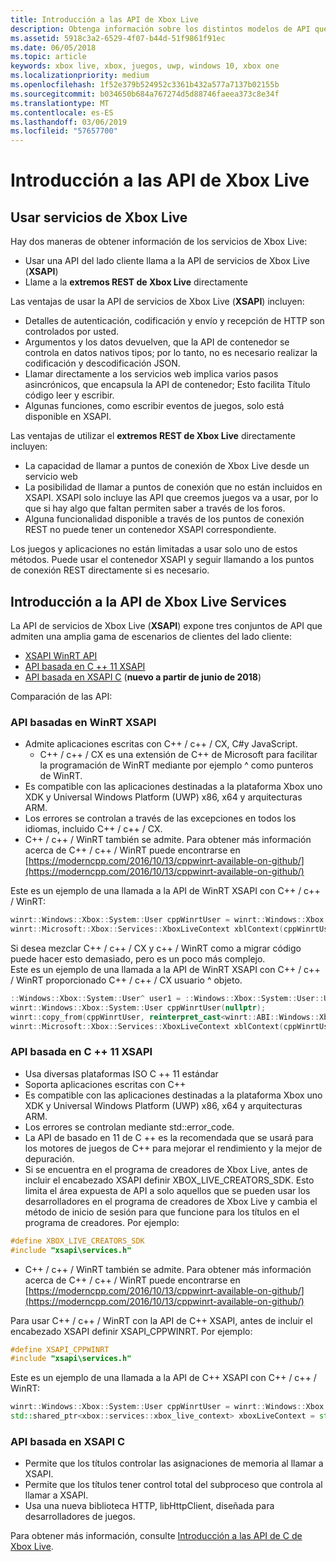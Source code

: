 ```yaml
---
title: Introducción a las API de Xbox Live
description: Obtenga información sobre los distintos modelos de API que puede usar para interactuar con el servicio Xbox Live.
ms.assetid: 5918c3a2-6529-4f07-b44d-51f9861f91ec
ms.date: 06/05/2018
ms.topic: article
keywords: xbox live, xbox, juegos, uwp, windows 10, xbox one
ms.localizationpriority: medium
ms.openlocfilehash: 1f52e379b524952c3361b432a577a7137b02155b
ms.sourcegitcommit: b034650b684a767274d5d88746faeea373c8e34f
ms.translationtype: MT
ms.contentlocale: es-ES
ms.lasthandoff: 03/06/2019
ms.locfileid: "57657700"
---
```

# <a name="introduction-to-xbox-live-apis"></a>Introducción a las API de Xbox Live

## <a name="use-xbox-live-services"></a>Usar servicios de Xbox Live

Hay dos maneras de obtener información de los servicios de Xbox Live:

- Usar una API del lado cliente llama a la API de servicios de Xbox Live (**XSAPI**)
- Llame a la **extremos REST de Xbox Live** directamente

Las ventajas de usar la API de servicios de Xbox Live (**XSAPI**) incluyen:

- Detalles de autenticación, codificación y envío y recepción de HTTP son controlados por usted.
- Argumentos y los datos devuelven, que la API de contenedor se controla en datos nativos tipos; por lo tanto, no es necesario realizar la codificación y descodificación JSON.
- Llamar directamente a los servicios web implica varios pasos asincrónicos, que encapsula la API de contenedor; Esto facilita Título código leer y escribir.
- Algunas funciones, como escribir eventos de juegos, solo está disponible en XSAPI.

Las ventajas de utilizar el **extremos REST de Xbox Live** directamente incluyen:

- La capacidad de llamar a puntos de conexión de Xbox Live desde un servicio web
- La posibilidad de llamar a puntos de conexión que no están incluidos en XSAPI.  XSAPI solo incluye las API que creemos juegos va a usar, por lo que si hay algo que faltan permiten saber a través de los foros.
- Alguna funcionalidad disponible a través de los puntos de conexión REST no puede tener un contenedor XSAPI correspondiente.

Los juegos y aplicaciones no están limitadas a usar solo uno de estos métodos. Puede usar el contenedor XSAPI y seguir llamando a los puntos de conexión REST directamente si es necesario.

## <a name="xbox-live-services-api-overview"></a>Introducción a la API de Xbox Live Services ##

La API de servicios de Xbox Live (**XSAPI**) expone tres conjuntos de API que admiten una amplia gama de escenarios de clientes del lado cliente:

- [XSAPI WinRT API](#xsapi-winrt-based-api)
- [API basada en C ++ 11 XSAPI](#xsapi-c11-based-api)
- [API basada en XSAPI C](#xsapi-c-based-api) (**nuevo a partir de junio de 2018**)

Comparación de las API:

### <a name="xsapi-winrt-based-api"></a>API basadas en WinRT XSAPI

- Admite aplicaciones escritas con C++ / c++ / CX, C#y JavaScript.
    - C++ / c++ / CX es una extensión de C++ de Microsoft para facilitar la programación de WinRT mediante por ejemplo ^ como punteros de WinRT.
- Es compatible con las aplicaciones destinadas a la plataforma Xbox uno XDK y Universal Windows Platform (UWP) x86, x64 y arquitecturas ARM.
- Los errores se controlan a través de las excepciones en todos los idiomas, incluido C++ / c++ / CX.
- C++ / c++ / WinRT también se admite.  Para obtener más información acerca de C++ / c++ / WinRT puede encontrarse en [https://moderncpp.com/2016/10/13/cppwinrt-available-on-github/](https://moderncpp.com/2016/10/13/cppwinrt-available-on-github/)

Este es un ejemplo de una llamada a la API de WinRT XSAPI con C++ / c++ / WinRT:

```c++
winrt::Windows::Xbox::System::User cppWinrtUser = winrt::Windows::Xbox::System::User::Users().GetAt(0);
winrt::Microsoft::Xbox::Services::XboxLiveContext xblContext(cppWinrtUser);
```

Si desea mezclar C++ / c++ / CX y c++ / WinRT como a migrar código puede hacer esto demasiado, pero es un poco más complejo.  
Este es un ejemplo de una llamada a la API de WinRT XSAPI con C++ / c++ / WinRT proporcionado C++ / c++ / CX usuario ^ objeto.

```c++
::Windows::Xbox::System::User^ user1 = ::Windows::Xbox::System::User::Users->GetAt(0);
winrt::Windows::Xbox::System::User cppWinrtUser(nullptr);
winrt::copy_from(cppWinrtUser, reinterpret_cast<winrt::ABI::Windows::Xbox::System::IUser*>(user1));
winrt::Microsoft::Xbox::Services::XboxLiveContext xblContext(cppWinrtUser);
```


### <a name="xsapi-c11-based-api"></a>API basada en C ++ 11 XSAPI

- Usa diversas plataformas ISO C ++ 11 estándar
- Soporta aplicaciones escritas con C++
- Es compatible con las aplicaciones destinadas a la plataforma Xbox uno XDK y Universal Windows Platform (UWP) x86, x64 y arquitecturas ARM.
- Los errores se controlan mediante std::error_code.
- La API de basado en 11 de C ++ es la recomendada que se usará para los motores de juegos de C++ para mejorar el rendimiento y la mejor de depuración.
- Si se encuentra en el programa de creadores de Xbox Live, antes de incluir el encabezado XSAPI definir XBOX_LIVE_CREATORS_SDK. Esto limita el área expuesta de API a solo aquellos que se pueden usar los desarrolladores en el programa de creadores de Xbox Live y cambia el método de inicio de sesión para que funcione para los títulos en el programa de creadores.  Por ejemplo:

```c++
#define XBOX_LIVE_CREATORS_SDK
#include "xsapi\services.h"
```

- C++ / c++ / WinRT también se admite.  Para obtener más información acerca de C++ / c++ / WinRT puede encontrarse en [https://moderncpp.com/2016/10/13/cppwinrt-available-on-github/](https://moderncpp.com/2016/10/13/cppwinrt-available-on-github/)

Para usar C++ / c++ / WinRT con la API de C++ XSAPI, antes de incluir el encabezado XSAPI definir XSAPI_CPPWINRT.  Por ejemplo:

```c++
#define XSAPI_CPPWINRT
#include "xsapi\services.h"
```

Este es un ejemplo de una llamada a la API de C++ XSAPI con C++ / c++ / WinRT:

```c++
winrt::Windows::Xbox::System::User cppWinrtUser = winrt::Windows::Xbox::System::User::Users().GetAt(0);
std::shared_ptr<xbox::services::xbox_live_context> xboxLiveContext = std::make_shared<xbox::services::xbox_live_context>(cppWinrtUser);
```

### <a name="xsapi-c-based-api"></a>API basada en XSAPI C

- Permite que los títulos controlar las asignaciones de memoria al llamar a XSAPI.
- Permite que los títulos tener control total del subproceso que controla al llamar a XSAPI.
- Usa una nueva biblioteca HTTP, libHttpClient, diseñada para desarrolladores de juegos.

Para obtener más información, consulte [Introducción a las API de C de Xbox Live](xsapi-flat-c.md).
